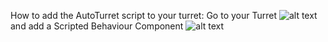 How to add the AutoTurret script to your turret: Go to your Turret ![alt text](https://i.imgur.com/w20ZQFD.png) 
and add a Scripted Behaviour Component 
![alt text](https://i.imgur.com/JRQIQWP.png) 


